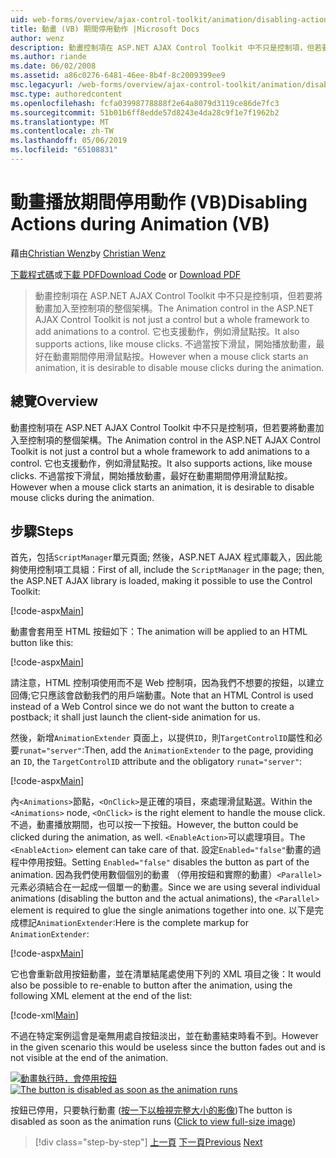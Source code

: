 ```yaml
---
uid: web-forms/overview/ajax-control-toolkit/animation/disabling-actions-during-animation-vb
title: 動畫 (VB) 期間停用動作 |Microsoft Docs
author: wenz
description: 動畫控制項在 ASP.NET AJAX Control Toolkit 中不只是控制項，但若要將動畫加入至控制項的整個架構。 它也支援動作...
ms.author: riande
ms.date: 06/02/2008
ms.assetid: a86c0276-6481-46ee-8b4f-8c2009399ee9
msc.legacyurl: /web-forms/overview/ajax-control-toolkit/animation/disabling-actions-during-animation-vb
msc.type: authoredcontent
ms.openlocfilehash: fcfa03998778888f2e64a8079d3119ce86de7fc3
ms.sourcegitcommit: 51b01b6ff8edde57d8243e4da28c9f1e7f1962b2
ms.translationtype: MT
ms.contentlocale: zh-TW
ms.lasthandoff: 05/06/2019
ms.locfileid: "65108831"
---
```

# <a name="disabling-actions-during-animation-vb"></a><span data-ttu-id="03a98-104">動畫播放期間停用動作 (VB)</span><span class="sxs-lookup"><span data-stu-id="03a98-104">Disabling Actions during Animation (VB)</span></span>

<span data-ttu-id="03a98-105">藉由[Christian Wenz](https://github.com/wenz)</span><span class="sxs-lookup"><span data-stu-id="03a98-105">by [Christian Wenz](https://github.com/wenz)</span></span>

<span data-ttu-id="03a98-106">[下載程式碼](http://download.microsoft.com/download/f/9/a/f9a26acd-8df4-4484-8a18-199e4598f411/Animation7.vb.zip)或[下載 PDF](http://download.microsoft.com/download/6/7/1/6718d452-ff89-4d3f-a90e-c74ec2d636a3/animation7VB.pdf)</span><span class="sxs-lookup"><span data-stu-id="03a98-106">[Download Code](http://download.microsoft.com/download/f/9/a/f9a26acd-8df4-4484-8a18-199e4598f411/Animation7.vb.zip) or [Download PDF](http://download.microsoft.com/download/6/7/1/6718d452-ff89-4d3f-a90e-c74ec2d636a3/animation7VB.pdf)</span></span>

> <span data-ttu-id="03a98-107">動畫控制項在 ASP.NET AJAX Control Toolkit 中不只是控制項，但若要將動畫加入至控制項的整個架構。</span><span class="sxs-lookup"><span data-stu-id="03a98-107">The Animation control in the ASP.NET AJAX Control Toolkit is not just a control but a whole framework to add animations to a control.</span></span> <span data-ttu-id="03a98-108">它也支援動作，例如滑鼠點按。</span><span class="sxs-lookup"><span data-stu-id="03a98-108">It also supports actions, like mouse clicks.</span></span> <span data-ttu-id="03a98-109">不過當按下滑鼠，開始播放動畫，最好在動畫期間停用滑鼠點按。</span><span class="sxs-lookup"><span data-stu-id="03a98-109">However when a mouse click starts an animation, it is desirable to disable mouse clicks during the animation.</span></span>

## <a name="overview"></a><span data-ttu-id="03a98-110">總覽</span><span class="sxs-lookup"><span data-stu-id="03a98-110">Overview</span></span>

<span data-ttu-id="03a98-111">動畫控制項在 ASP.NET AJAX Control Toolkit 中不只是控制項，但若要將動畫加入至控制項的整個架構。</span><span class="sxs-lookup"><span data-stu-id="03a98-111">The Animation control in the ASP.NET AJAX Control Toolkit is not just a control but a whole framework to add animations to a control.</span></span> <span data-ttu-id="03a98-112">它也支援動作，例如滑鼠點按。</span><span class="sxs-lookup"><span data-stu-id="03a98-112">It also supports actions, like mouse clicks.</span></span> <span data-ttu-id="03a98-113">不過當按下滑鼠，開始播放動畫，最好在動畫期間停用滑鼠點按。</span><span class="sxs-lookup"><span data-stu-id="03a98-113">However when a mouse click starts an animation, it is desirable to disable mouse clicks during the animation.</span></span>

## <a name="steps"></a><span data-ttu-id="03a98-114">步驟</span><span class="sxs-lookup"><span data-stu-id="03a98-114">Steps</span></span>

<span data-ttu-id="03a98-115">首先，包括`ScriptManager`單元頁面; 然後，ASP.NET AJAX 程式庫載入，因此能夠使用控制項工具組：</span><span class="sxs-lookup"><span data-stu-id="03a98-115">First of all, include the `ScriptManager` in the page; then, the ASP.NET AJAX library is loaded, making it possible to use the Control Toolkit:</span></span>

[!code-aspx[Main](disabling-actions-during-animation-vb/samples/sample1.aspx)]

<span data-ttu-id="03a98-116">動畫會套用至 HTML 按鈕如下：</span><span class="sxs-lookup"><span data-stu-id="03a98-116">The animation will be applied to an HTML button like this:</span></span>

[!code-aspx[Main](disabling-actions-during-animation-vb/samples/sample2.aspx)]

<span data-ttu-id="03a98-117">請注意，HTML 控制項使用而不是 Web 控制項，因為我們不想要的按鈕，以建立回傳;它只應該會啟動我們的用戶端動畫。</span><span class="sxs-lookup"><span data-stu-id="03a98-117">Note that an HTML Control is used instead of a Web Control since we do not want the button to create a postback; it shall just launch the client-side animation for us.</span></span>

<span data-ttu-id="03a98-118">然後，新增`AnimationExtender` 頁面上，以提供`ID`，則`TargetControlID`屬性和必要`runat="server"`:</span><span class="sxs-lookup"><span data-stu-id="03a98-118">Then, add the `AnimationExtender` to the page, providing an `ID`, the `TargetControlID` attribute and the obligatory `runat="server"`:</span></span>

[!code-aspx[Main](disabling-actions-during-animation-vb/samples/sample3.aspx)]

<span data-ttu-id="03a98-119">內`<Animations>`節點，`<OnClick>`是正確的項目，來處理滑鼠點選。</span><span class="sxs-lookup"><span data-stu-id="03a98-119">Within the `<Animations>` node, `<OnClick>` is the right element to handle the mouse click.</span></span> <span data-ttu-id="03a98-120">不過，動畫播放期間，也可以按一下按鈕。</span><span class="sxs-lookup"><span data-stu-id="03a98-120">However, the button could be clicked during the animation, as well.</span></span> <span data-ttu-id="03a98-121">`<EnableAction>`可以處理項目。</span><span class="sxs-lookup"><span data-stu-id="03a98-121">The `<EnableAction>` element can take care of that.</span></span> <span data-ttu-id="03a98-122">設定`Enabled="false"`動畫的過程中停用按鈕。</span><span class="sxs-lookup"><span data-stu-id="03a98-122">Setting `Enabled="false"` disables the button as part of the animation.</span></span> <span data-ttu-id="03a98-123">因為我們使用數個個別的動畫 （停用按鈕和實際的動畫）`<Parallel>`元素必須結合在一起成一個單一的動畫。</span><span class="sxs-lookup"><span data-stu-id="03a98-123">Since we are using several individual animations (disabling the button and the actual animations), the `<Parallel>` element is required to glue the single animations together into one.</span></span> <span data-ttu-id="03a98-124">以下是完成標記`AnimationExtender`:</span><span class="sxs-lookup"><span data-stu-id="03a98-124">Here is the complete markup for `AnimationExtender`:</span></span>

[!code-aspx[Main](disabling-actions-during-animation-vb/samples/sample4.aspx)]

<span data-ttu-id="03a98-125">它也會重新啟用按鈕動畫，並在清單結尾處使用下列的 XML 項目之後：</span><span class="sxs-lookup"><span data-stu-id="03a98-125">It would also be possible to re-enable to button after the animation, using the following XML element at the end of the list:</span></span>

[!code-xml[Main](disabling-actions-during-animation-vb/samples/sample5.xml)]

<span data-ttu-id="03a98-126">不過在特定案例這會是毫無用處自按鈕淡出，並在動畫結束時看不到。</span><span class="sxs-lookup"><span data-stu-id="03a98-126">However in the given scenario this would be useless since the button fades out and is not visible at the end of the animation.</span></span>

<span data-ttu-id="03a98-127">[![動畫執行時，會停用按鈕](disabling-actions-during-animation-vb/_static/image2.png)](disabling-actions-during-animation-vb/_static/image1.png)</span><span class="sxs-lookup"><span data-stu-id="03a98-127">[![The button is disabled as soon as the animation runs](disabling-actions-during-animation-vb/_static/image2.png)](disabling-actions-during-animation-vb/_static/image1.png)</span></span>

<span data-ttu-id="03a98-128">按鈕已停用，只要執行動畫 ([按一下以檢視完整大小的影像](disabling-actions-during-animation-vb/_static/image3.png))</span><span class="sxs-lookup"><span data-stu-id="03a98-128">The button is disabled as soon as the animation runs ([Click to view full-size image](disabling-actions-during-animation-vb/_static/image3.png))</span></span>

> [!div class="step-by-step"]
> <span data-ttu-id="03a98-129">[上一頁](animating-in-response-to-user-interaction-vb.md)
> [下一頁](triggering-an-animation-in-another-control-vb.md)</span><span class="sxs-lookup"><span data-stu-id="03a98-129">[Previous](animating-in-response-to-user-interaction-vb.md)
[Next](triggering-an-animation-in-another-control-vb.md)</span></span>
